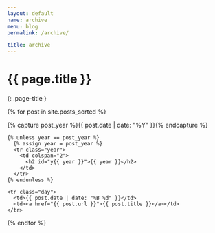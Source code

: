 ```yaml
---
layout: default
name: archive
menu: blog
permalink: /archive/

title: archive
---
```


# {{ page.title }}
{: .page-title }

<table>
  {% for post in site.posts_sorted %}

  {% capture post_year %}{{ post.date | date: "%Y" }}{% endcapture %}

    {% unless year == post_year %}
      {% assign year = post_year %}
      <tr class="year">
        <td colspan="2">
          <h2 id="y{{ year }}">{{ year }}</h2>
        </td>
      </tr>
    {% endunless %}

    <tr class="day">
      <td>{{ post.date | date: "%B %d" }}</td>
      <td><a href="{{ post.url }}">{{ post.title }}</a></td>
    </tr>
  {% endfor %}
</table>
